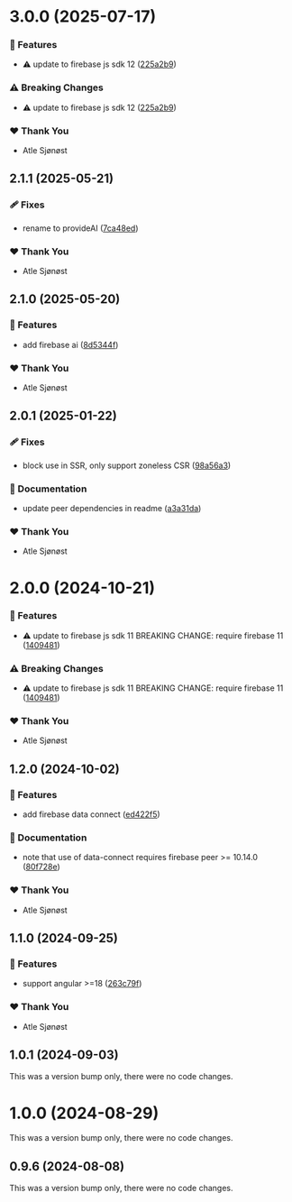 # 3.0.0 (2025-07-17)

### 🚀 Features

- ⚠️  update to firebase js sdk 12 ([225a2b9](https://github.com/teve-no/ngxfire/commit/225a2b9))

### ⚠️  Breaking Changes

- ⚠️  update to firebase js sdk 12 ([225a2b9](https://github.com/teve-no/ngxfire/commit/225a2b9))

### ❤️ Thank You

- Atle Sjønøst

## 2.1.1 (2025-05-21)

### 🩹 Fixes

- rename to provideAI ([7ca48ed](https://github.com/teve-no/ngxfire/commit/7ca48ed))

### ❤️ Thank You

- Atle Sjønøst

## 2.1.0 (2025-05-20)

### 🚀 Features

- add firebase ai ([8d5344f](https://github.com/teve-no/ngxfire/commit/8d5344f))

### ❤️ Thank You

- Atle Sjønøst

## 2.0.1 (2025-01-22)

### 🩹 Fixes

- block use in SSR, only support zoneless CSR ([98a56a3](https://github.com/teve-no/ngxfire/commit/98a56a3))

### 📖 Documentation

- update peer dependencies in readme ([a3a31da](https://github.com/teve-no/ngxfire/commit/a3a31da))

### ❤️ Thank You

- Atle Sjønøst

# 2.0.0 (2024-10-21)

### 🚀 Features

- ⚠️  update to firebase js sdk 11 BREAKING CHANGE: require firebase 11 ([1409481](https://github.com/teve-no/ngxfire/commit/1409481))

### ⚠️  Breaking Changes

- ⚠️  update to firebase js sdk 11 BREAKING CHANGE: require firebase 11 ([1409481](https://github.com/teve-no/ngxfire/commit/1409481))

### ❤️  Thank You

- Atle Sjønøst

## 1.2.0 (2024-10-02)


### 🚀 Features

- add firebase data connect ([ed422f5](https://github.com/teve-no/ngxfire/commit/ed422f5))

### 📖 Documentation

- note that use of data-connect requires firebase peer >= 10.14.0 ([80f728e](https://github.com/teve-no/ngxfire/commit/80f728e))

### ❤️  Thank You

- Atle Sjønøst

## 1.1.0 (2024-09-25)


### 🚀 Features

- support angular >=18 ([263c79f](https://github.com/teve-no/ngxfire/commit/263c79f))

### ❤️  Thank You

- Atle Sjønøst

## 1.0.1 (2024-09-03)

This was a version bump only, there were no code changes.

# 1.0.0 (2024-08-29)

This was a version bump only, there were no code changes.

## 0.9.6 (2024-08-08)

This was a version bump only, there were no code changes.